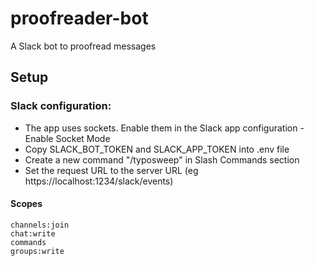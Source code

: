 # proofreader-bot
A Slack bot to proofread messages


## Setup
### Slack configuration:
* The app uses sockets. Enable them in the Slack app configuration - Enable Socket Mode
* Copy SLACK_BOT_TOKEN and SLACK_APP_TOKEN into .env file
* Create a new command "/typosweep" in Slash Commands section
* Set the request URL to the server URL (eg https://localhost:1234/slack/events)

#### Scopes
```
channels:join
chat:write
commands
groups:write
```
